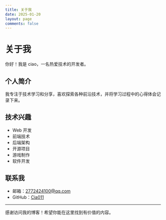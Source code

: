```yaml
---
title: 关于我
date: 2025-01-20
layout: page
comments: false
---
```


# 关于我

你好！我是 ciao，一名热爱技术的开发者。

## 个人简介

我专注于技术学习和分享，喜欢探索各种前沿技术，并将学习过程中的心得体会记录下来。

## 技术兴趣

- Web 开发
- 前端技术
- 后端架构
- 开源项目
- 游戏制作
- 软件开发

## 联系我

- 邮箱：2772424100@qq.com
- GitHub：[Cia011](https://github.com/Cia011)

---

感谢访问我的博客！希望你能在这里找到有价值的内容。